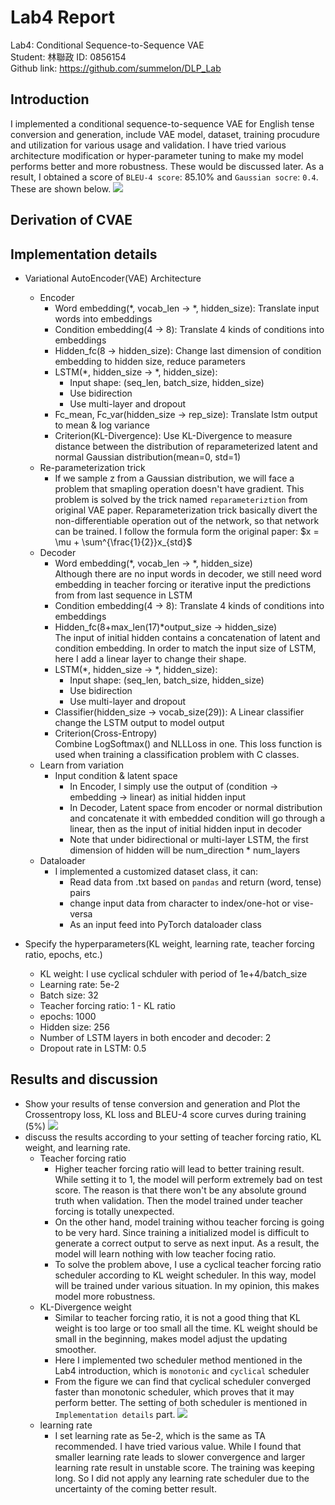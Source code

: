 # Lab4 Report
Lab4: Conditional Sequence-to-Sequence VAE  
Student: 林聯政 ID: 0856154  
Github link: https://github.com/summelon/DLP_Lab  

## Introduction
I implemented a conditional sequence-to-sequence VAE for English tense conversion and generation, include VAE model, dataset, training procudure and utilization for various usage and validation. I have tried various architecture modification or hyper-parameter tuning to make my model performs better and more robustness. These would be discussed later.
As a result, I obtained a score of `BLEU-4 score`: 85.10% and `Gaussian socre`: `0.4`. These are shown below.
![](https://i.imgur.com/CzXSRWX.png)

## Derivation of CVAE

## Implementation details
- Variational AutoEncoder(VAE) Architecture
    - Encoder
        - Word embedding(*, vocab_len -> *, hidden_size): Translate input words into embeddings
        - Condition embedding(4 -> 8): Translate 4 kinds of conditions into embeddings
        - Hidden_fc(8 -> hidden_size): Change last dimension of condition embedding to hidden size, reduce parameters
        - LSTM(*, hidden_size -> *, hidden_size):
            - Input shape: (seq_len, batch_size, hidden_size)
            - Use bidirection
            - Use multi-layer and dropout
        - Fc_mean, Fc_var(hidden_size -> rep_size): Translate lstm output to mean & log variance
        - Criterion(KL-Divergence): Use KL-Divergence to measure distance between the distribution
          of reparameterized latent and normal Gaussian distribution(mean=0, std=1)
    - Re-parameterization trick
        - If we sample z from a Gaussian distribution, we will face a problem that smapling operation doesn't have gradient.
          This problem is solved by the trick named `reparameteriztion` from original VAE paper.
          Reparameterization trick basically divert the non-differentiable operation out of the network, so that network can be trained.
          I follow the formula form the original paper: $x = \mu + \sum^{\frac{1}{2}}x_{std}$
    - Decoder
        - Word embedding(*, vocab_len -> *, hidden_size)   
          Although there are no input words in decoder, we still need word embedding in teacher forcing or iterative input the predictions
          from from last sequence in LSTM
        - Condition embedding(4 -> 8): Translate 4 kinds of conditions into embeddings
        - Hidden_fc(8+max_len(17)*output_size -> hidden_size)   
          The input of initial hidden contains a concatenation of latent and condition embedding.
          In order to match the input size of LSTM, here I add a linear layer to change their shape.
        - LSTM(*, hidden_size -> *, hidden_size):
            - Input shape: (seq_len, batch_size, hidden_size)
            - Use bidirection
            - Use multi-layer and dropout
        - Classifier(hidden_size -> vocab_size(29)): A Linear classifier change the LSTM output to model output
        - Criterion(Cross-Entropy)   
          Combine LogSoftmax() and NLLLoss in one. This loss function is used when training a classification problem with C classes.
    - Learn from variation
        - Input condition & latent space
            - In Encoder, I simply use the output of (condition -> embedding -> linear) as initial hidden input
            - In Decoder, Latent space from encoder or normal distribution and concatenate it with embedded condition will go through
              a linear, then as the input of initial hidden input in decoder
            - Note that under bidirectional or multi-layer LSTM, the first dimension of hidden will be num_direction * num_layers
    - Dataloader
        - I implemented a customized dataset class, it can:
            - Read data from .txt based on `pandas` and return (word, tense) pairs
            - change input data from character to index/one-hot or vise-versa
            - As an input feed into PyTorch dataloader class

- Specify the hyperparameters(KL weight, learning rate, teacher forcing ratio, epochs, etc.)
    - KL weight: I use cyclical schduler with period of 1e+4/batch_size
    - Learning rate: 5e-2
    - Batch size: 32
    - Teacher forcing ratio: 1 - KL ratio
    - epochs: 1000
    - Hidden size: 256
    - Number of LSTM layers in both encoder and decoder: 2
    - Dropout rate in LSTM: 0.5


## Results and discussion
- Show your results of tense conversion and generation and Plot the Crossentropy loss, KL loss and BLEU-4 score curves during training (5%)
    ![](https://i.imgur.com/ipSTWdJ.png)
- discuss the results according to your setting of teacher forcing ratio, KL weight, and learning rate.
    - Teacher forcing ratio  
      - Higher teacher forcing ratio will lead to better training result. While setting it to 1, the model will perform extremely bad
        on test score. The reason is that there won't be any absolute ground truth when validation. Then the model trained under teacher
        forcing is totally unexpected.
      - On the other hand, model training withou teacher forcing is going to be very hard. Since training a initialized model is difficult to
        generate a correct output to serve as next input. As a result, the model will learn nothing with low teacher focing ratio.
      - To solve the problem above, I use a cyclical teacher forcing ratio scheduler according to KL weight scheduler. In this way, model will
        be trained under various situation. In my opinion, this makes model more robustness.
    - KL-Divergence weight
      - Similar to teacher forcing ratio, it is not a good thing that KL weight is too large or too small all the time. KL weight should be small
        in the beginning, makes model adjust the updating smoother.
      - Here I implemented two scheduler method mentioned in the Lab4 introduction, which is `monotonic` and `cyclical` scheduler
      - From the figure we can find that cyclical scheduler converged faster than monotonic scheduler, which proves that it may perform better.
        The setting of both scheduler is mentioned in `Implementation details` part.
        ![](https://i.imgur.com/MVgmSdy.png)
    - learning rate
      - I set learning rate as 5e-2, which is the same as TA recommended. I have tried various value. While I found that smaller learning rate leads
        to slower convergence and larger learning rate result in unstable score. The training was keeping long. So I did not apply any learning rate
        scheduler due to the uncertainty of the coming better result.
